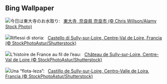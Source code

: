 ## Bing Wallpaper
![](https://www.bing.com/th?id=OHR.Omizutori2025_JA-JP2990990687_UHD.jpg&w=1000)今日は東大寺のお水取り:&nbsp;&ensp;[東大寺, 奈良県 奈良市 (© Chris Willson/Alamy Stock Photo)](https://www.bing.com/th?id=OHR.Omizutori2025_JA-JP2990990687_UHD.jpg)
<br><br/>
![](https://www.bing.com/th?id=OHR.ChateauLoire_IT-IT0010511029_UHD.jpg&w=1000)Riflessi di storia:&nbsp;&ensp;[Castello di Sully-sur-Loire, Centre-Val de Loire, Francia (© StockPhotoAstur/Shutterstock)](https://www.bing.com/th?id=OHR.ChateauLoire_IT-IT0010511029_UHD.jpg)
<br><br/>
![](https://www.bing.com/th?id=OHR.ChateauLoire_FR-FR7082040465_UHD.jpg&w=1000)L’histoire de France au fil de l’eau:&nbsp;&ensp;[Château de Sully-sur-Loire, Centre-Val de Loire (© StockPhotoAstur/Shutterstock)](https://www.bing.com/th?id=OHR.ChateauLoire_FR-FR7082040465_UHD.jpg)
<br><br/>
![](https://www.bing.com/th?id=OHR.ChateauLoire_ES-ES7509416514_UHD.jpg&w=1000)Una “flota-leza”:&nbsp;&ensp;[Castillo de Sully-sur-Loire, Centro-Valle de Loira, Francia (© StockPhotoAstur/Shutterstock)](https://www.bing.com/th?id=OHR.ChateauLoire_ES-ES7509416514_UHD.jpg)
<br><br/>

